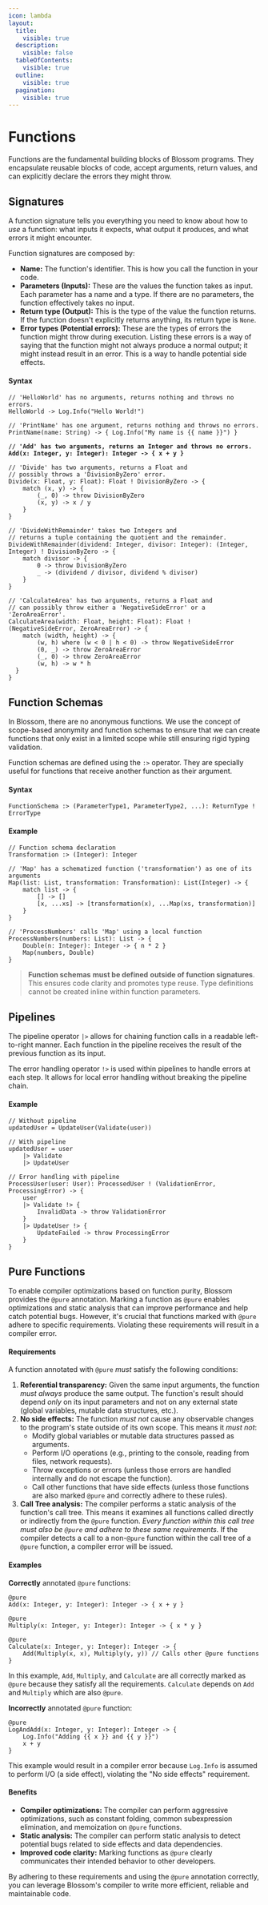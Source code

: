 ```yaml
---
icon: lambda
layout:
  title:
    visible: true
  description:
    visible: false
  tableOfContents:
    visible: true
  outline:
    visible: true
  pagination:
    visible: true
---
```


# Functions

Functions are the fundamental building blocks of Blossom programs. They encapsulate reusable blocks of code, accept arguments, return values, and can explicitly declare the errors they might throw.

## Signatures

A function signature tells you everything you need to know about how to _use_ a function: what inputs it expects, what output it produces, and what errors it might encounter.

Function signatures are composed by:

* **Name:** The function's identifier. This is how you call the function in your code.
* **Parameters (Inputs):** These are the values the function takes as input. Each parameter has a name and a type. If there are no parameters, the function effectively takes no input.
* **Return type (Output):** This is the type of the value the function returns. If the function doesn't explicitly returns anything, its return type is `None`.
* **Error types (Potential errors):** These are the types of errors the function might throw during execution. Listing these errors is a way of saying that the function might not always produce a normal output; it might instead result in an error. This is a way to handle potential side effects.

#### Syntax

<pre><code>// 'HelloWorld' has no arguments, returns nothing and throws no errors.
HelloWorld -> Log.Info("Hello World!")

// 'PrintName' has one argument, returns nothing and throws no errors.
PrintName(name: String) -> { Log.Info("My name is {{ name }}") }
<strong>
</strong><strong>// 'Add' has two arguments, returns an Integer and throws no errors.
</strong><strong>Add(x: Integer, y: Integer): Integer -> { x + y }
</strong>
// 'Divide' has two arguments, returns a Float and 
// possibly throws a 'DivisionByZero' error.
Divide(x: Float, y: Float): Float ! DivisionByZero -> {
    match (x, y) -> {
        (_, 0) -> throw DivisionByZero
        (x, y) -> x / y
    }
}

// 'DivideWithRemainder' takes two Integers and 
// returns a tuple containing the quotient and the remainder.
DivideWithRemainder(dividend: Integer, divisor: Integer): (Integer, Integer) ! DivisionByZero -> {
    match divisor -> {
        0 -> throw DivisionByZero
        _ -> (dividend / divisor, dividend % divisor)
    }
}

// 'CalculateArea' has two arguments, returns a Float and 
// can possibly throw either a 'NegativeSideError' or a 'ZeroAreaError'.
CalculateArea(width: Float, height: Float): Float ! (NegativeSideError, ZeroAreaError) -> {
    match (width, height) -> {
        (w, h) where (w &#x3C; 0 | h &#x3C; 0) -> throw NegativeSideError
        (0, _) -> throw ZeroAreaError
        (_, 0) -> throw ZeroAreaError
        (w, h) -> w * h
  }
}
</code></pre>

## Function Schemas

In Blossom, there are no anonymous functions. We use the concept of scope-based anonymity and function schemas to ensure that we can create functions that only exist in a limited scope while still ensuring rigid typing validation.

Function schemas are defined using the `:>` operator. They are specially useful for functions that receive another function as their argument.

#### Syntax

```
FunctionSchema :> (ParameterType1, ParameterType2, ...): ReturnType ! ErrorType
```

#### Example

```
// Function schema declaration
Transformation :> (Integer): Integer

// 'Map' has a schematized function ('transformation') as one of its arguments
Map(list: List, transformation: Transformation): List(Integer) -> { 
    match list -> { 
        [] -> [] 
        [x, ...xs] -> [transformation(x), ...Map(xs, transformation)] 
    } 
}

// 'ProcessNumbers' calls 'Map' using a local function
ProcessNumbers(numbers: List): List -> { 
    Double(n: Integer): Integer -> { n * 2 } 
    Map(numbers, Double) 
}
```

> **Function schemas** **must be defined** **outside of function signatures**. This ensures code clarity and promotes type reuse. Type definitions cannot be created inline within function parameters.

## Pipelines

The pipeline operator `|>` allows for chaining function calls in a readable left-to-right manner. Each function in the pipeline receives the result of the previous function as its input.

The error handling operator `!>` is used within pipelines to handle errors at each step. It allows for local error handling without breaking the pipeline chain.

#### Example

```
// Without pipeline
updatedUser = UpdateUser(Validate(user))

// With pipeline
updatedUser = user 
    |> Validate
    |> UpdateUser

// Error handling with pipeline
ProcessUser(user: User): ProcessedUser ! (ValidationError, ProcessingError) -> {
    user
    |> Validate !> {
        InvalidData -> throw ValidationError
    }
    |> UpdateUser !> {
        UpdateFailed -> throw ProcessingError
    }
}
```

## Pure Functions

To enable compiler optimizations based on function purity, Blossom provides the `@pure` annotation. Marking a function as `@pure` enables optimizations and static analysis that can improve performance and help catch potential bugs. However, it's crucial that functions marked with `@pure` adhere to specific requirements. Violating these requirements will result in a compiler error.

#### Requirements

A function annotated with `@pure` _must_ satisfy the following conditions:

1. **Referential transparency:** Given the same input arguments, the function _must always_ produce the same output. The function's result should depend _only_ on its input parameters and not on any external state (global variables, mutable data structures, etc.).
2. **No side effects:** The function _must not_ cause any observable changes to the program's state outside of its own scope. This means it _must not_:
   * Modify global variables or mutable data structures passed as arguments.
   * Perform I/O operations (e.g., printing to the console, reading from files, network requests).
   * Throw exceptions or errors (unless those errors are handled internally and do not escape the function).
   * Call other functions that have side effects (unless those functions are also marked `@pure` and correctly adhere to these rules).
3. **Call Tree analysis:** The compiler performs a static analysis of the function's call tree. This means it examines all functions called directly or indirectly from the `@pure` function. _Every function within this call tree must also be `@pure` and adhere to these same requirements._ If the compiler detects a call to a non-`@pure` function within the call tree of a `@pure` function, a compiler error will be issued.

#### Examples

**Correctly** annotated `@pure` functions:

```
@pure 
Add(x: Integer, y: Integer): Integer -> { x + y }

@pure
Multiply(x: Integer, y: Integer): Integer -> { x * y }

@pure
Calculate(x: Integer, y: Integer): Integer -> {
    Add(Multiply(x, x), Multiply(y, y)) // Calls other @pure functions
}
```

In this example, `Add`, `Multiply`, and `Calculate` are all correctly marked as `@pure` because they satisfy all the requirements. `Calculate` depends on `Add` and `Multiply` which are also `@pure`.

**Incorrectly** annotated `@pure` function:

```
@pure
LogAndAdd(x: Integer, y: Integer): Integer -> {
    Log.Info("Adding {{ x }} and {{ y }}")
    x + y
}
```

This example would result in a compiler error because `Log.Info` is assumed to perform I/O (a side effect), violating the "No side effects" requirement.

#### Benefits

* **Compiler optimizations:** The compiler can perform aggressive optimizations, such as constant folding, common subexpression elimination, and memoization on `@pure` functions.
* **Static analysis:** The compiler can perform static analysis to detect potential bugs related to side effects and data dependencies.
* **Improved code clarity:** Marking functions as `@pure` clearly communicates their intended behavior to other developers.

By adhering to these requirements and using the `@pure` annotation correctly, you can leverage Blossom's compiler to write more efficient, reliable and maintainable code.





